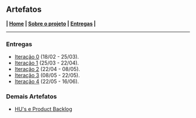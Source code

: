 ## Artefatos


**| [Home](https://github.com/shirubadan/Iggle/blob/master/README.md) | [Sobre o projeto](https://github.com/shirubadan/Iggle/blob/master/Sobre%20o%20projeto.md) | [Entregas](https://github.com/shirubadan/Iggle/blob/master/%23docs/README.md) |**

---

### Entregas
- [Iteração 0](https://github.com/hugouraga/Iggle/tree/master/%23docs/Itera%C3%A7%C3%A3o%200) (18/02 - 25/03).
- [Iteração 1](https://github.com/hugouraga/Iggle/tree/master/%23docs/Itera%C3%A7%C3%A3o%201) (25/03 - 22/04).
- [Iteração 2](https://github.com/hugouraga/Iggle/tree/master/%23docs/Itera%C3%A7%C3%A3o%202) (22/04 - 08/05).
- [Iteração 3](https://github.com/hugouraga/Iggle/tree/master/%23docs/Itera%C3%A7%C3%A3o%203) (08/05 - 22/05).
- [Iteração 4](https://github.com/hugouraga/Iggle/tree/master/%23docs/Itera%C3%A7%C3%A3o%204) (22/05 - 16/06).

### Demais Artefatos
- [HU's e Product Backlog](https://www.pivotaltracker.com/n/projects/2325864)
